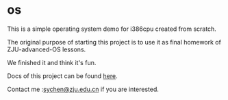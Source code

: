 # os
This is a simple operating system demo for i386cpu created from scratch.

The original purpose of starting this project is to use it as final homework of ZJU-advanced-OS lessons.

We finished it and think it's fun.

Docs of this project can be found [here](http://blog.csdn.net/u010469993/article/details/64126587).

Contact me :sychen@zju.edu.cn if you are interested.
